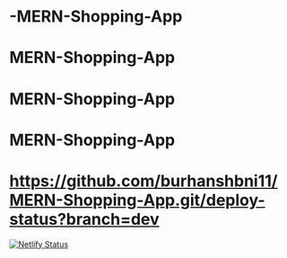 ﻿# -MERN-Shopping-App
# MERN-Shopping-App
# MERN-Shopping-App
# MERN-Shopping-App
# https://github.com/burhanshbni11/MERN-Shopping-App.git/deploy-status?branch=dev

[![Netlify Status](https://api.netlify.com/api/v1/badges/dbfbb4b7-3b75-4a29-9c4b-d2d4a551de0d/deploy-status)](https://app.netlify.com/sites/keen-dolphin-4ea47e/deploys)
